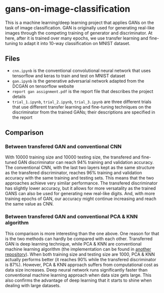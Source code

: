 # gans-on-image-classification
This is a machine learning/deep learning project that applies GANs on the task of image classification. GAN is originally used for generating real-like images through the competing training of generator and discriminator. At here, after it is trained over many epochs, we use transfer learning and fine-tuning to adapt it into 10-way classification on MNIST dataset. 

## Files
- `cnn.ipynb` is the conventional convolutional neural network that uses tensorflow and keras to train and test on MNIST dataset
- `gan.ipynb` is the generative adversarial network adapted from the DCGAN on tensorflow website
- `report gan assignment.pdf` is the report file that describes the project details
- `trial_1.ipynb`, `trial_2.ipynb`, `trial_3.ipynb` are three different trials that use different transfer learning and fine-tuning techniques on the discriminator from the trained GANs; their descriptions are specified in the report

## Comparison
### Between transfered GAN and conventional CNN
With 10000 training size and 10000 testing size, the transfered and fine-tuned GAN discriminator can reach 94% training and validation accuracy. The conventional CNN, with the last two layers kept as the same structure as the transfered discriminator, reaches 96% training and validation accuracy with the same training and testing sets. This means that the two approaches achieve very similar performance. The transfered discriminator has slightly lower accuracy, but it allows for more versatality as the trained GANS can also be used for generating new real-like digits. And, with more training epochs of GAN, our accuracy might continue increasing and reach the same value as CNN.

### Between transfered GAN and conventional PCA & KNN algorithm
This comparison is more interesting than the one above. One reason for that is the two methods can hardly be compared with each other. Transferred GAN is deep learning technique, while PCA & KNN are conventional machine learning algorithm (the implementation can be found in [another repository](https://github.com/ck44liu/eigenvalue-for-mnist-classification)). When both training size and testing size are 1000, PCA & KNN actually performs better (it reaches 90% while the transfered discriminator is 87%). However, PCA & KNN approach suffers from computational cost as data size increases. Deep neural network runs significantly faster than conventional machine learning approach when data size gets large. This also confirms the advantage of deep learning that it starts to shine when dealing with large datasets.
